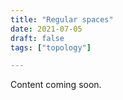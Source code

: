 ```yaml
---
title: "Regular spaces"
date: 2021-07-05
draft: false
tags: ["topology"]

---
```


Content coming soon.